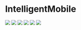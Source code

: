 # IntelligentMobile
<img src="p.JPG" />
<img src="p1.JPG" />
<img src="p2.JPG" />
<img src="p3.JPG" />
<img src="p4.JPG" />
<img src="p5.JPG" />



